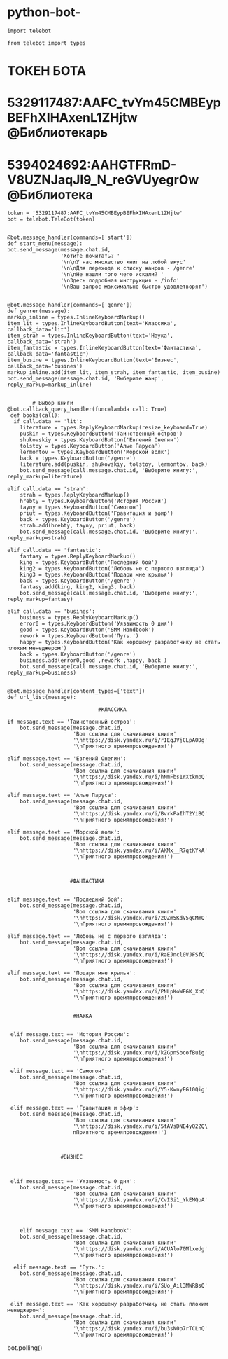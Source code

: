 # python-bot-
    import telebot

    from telebot import types

# ТОКЕН БОТА
# 5329117487:AAFC_tvYm45CMBEypBEFhXIHAxenL1ZHjtw @Библиотекарь
# 5394024692:AAHGTFRmD-V8UZNJaqJl9_N_reGVUyegrOw @Библиотека

    token = '5329117487:AAFC_tvYm45CMBEypBEFhXIHAxenL1ZHjtw'
    bot = telebot.TeleBot(token)


    @bot.message_handler(commands=['start'])
    def start_menu(message):
    bot.send_message(message.chat.id,
                     'Хотите почитать? '
                     '\n\nУ нас множество книг на любой вкус'
                     '\n\nДля перехода к списку жанров - /genre'
                     '\n\nНе нашли того чего искали? '
                     '\nЗдесь подробная инструкция - /info'
                     '\nВаш запрос максимально быстро удовлетворят')


    @bot.message_handler(commands=['genre'])
    def genrer(message):
    markup_inline = types.InlineKeyboardMarkup()
    item_lit = types.InlineKeyboardButton(text='Классика', callback_data='lit')
    item_strah = types.InlineKeyboardButton(text='Наука', callback_data='strah')
    item_fantastic = types.InlineKeyboardButton(text='Фантастика', callback_data='fantastic')
    item_busine = types.InlineKeyboardButton(text='Бизнес', callback_data='busines')
    markup_inline.add(item_lit, item_strah, item_fantastic, item_busine)
    bot.send_message(message.chat.id, 'Выберите жанр', reply_markup=markup_inline)


            # Выбор книги
    @bot.callback_query_handler(func=lambda call: True)
     def books(call):
      if call.data == 'lit':
        literature = types.ReplyKeyboardMarkup(resize_keyboard=True)
        puskin = types.KeyboardButton('Таинственный остров')
        shukovskiy = types.KeyboardButton('Евгений Онегин')
        tolstoy = types.KeyboardButton('Алые Паруса')
        lermontov = types.KeyboardButton('Морской волк')
        back = types.KeyboardButton('/genre')
        literature.add(puskin, shukovskiy, tolstoy, lermontov, back)
        bot.send_message(call.message.chat.id, 'Выберите книгу:', reply_markup=literature)
   
    elif call.data == 'strah':
        strah = types.ReplyKeyboardMarkup()
        hrebty = types.KeyboardButton('История России')
        tayny = types.KeyboardButton('Самогон')
        priut = types.KeyboardButton('Гравитация и эфир')
        back = types.KeyboardButton('/genre')
        strah.add(hrebty, tayny, priut, back)
        bot.send_message(call.message.chat.id, 'Выберите книгу:', reply_markup=strah)

    elif call.data == 'fantastic':
        fantasy = types.ReplyKeyboardMarkup()
        king = types.KeyboardButton('Последний бой')
        king2 = types.KeyboardButton('Любовь не с первого взгляда')
        king3 = types.KeyboardButton('Подари мне крылья')
        back = types.KeyboardButton('/genre')
        fantasy.add(king, king2, king3, back)
        bot.send_message(call.message.chat.id, 'Выберите книгу:', reply_markup=fantasy)

    elif call.data == 'busines':
        business = types.ReplyKeyboardMarkup()
        error0 = types.KeyboardButton('Уязвимость 0 дня')
        good = types.KeyboardButton('SMM Handbook')
        rework = types.KeyboardButton('Путь.')
        happy = types.KeyboardButton('Как хорошему разработчику не стать плохим менеджером')
        back = types.KeyboardButton('/genre')
        business.add(error0,good ,rework ,happy, back )
        bot.send_message(call.message.chat.id, 'Выберите книгу:', reply_markup=business)


    @bot.message_handler(content_types=['text'])
    def url_list(message):

                                 #КЛАССИКА

    if message.text == 'Таинственный остров':
        bot.send_message(message.chat.id,
                         'Вот ссылка для скачивания книги'
                         '\nhttps://disk.yandex.ru/i/rIEqJVjCLpAODg'
                         '\nПриятного времяпровождения!')

    elif message.text == 'Евгений Онегин':
        bot.send_message(message.chat.id,
                         'Вот ссылка для скачивания книги'
                         '\nhttps://disk.yandex.ru/i/hNmFbs1rXtkmpQ'
                         '\nПриятного времяпровождения!')

    elif message.text == 'Алые Паруса':
        bot.send_message(message.chat.id,
                         'Вот ссылка для скачивания книги'
                         '\nhttps://disk.yandex.ru/i/BvrkPaIhT2YiBQ'
                         '\nПриятного времяпровождения!')

    elif message.text == 'Морской волк':
        bot.send_message(message.chat.id,
                         'Вот ссылка для скачивания книги'
                         '\nhttps://disk.yandex.ru/i/AKMx__R7qtKYkA'
                         '\nПриятного времяпровождения!')



                        #ФАНТАСТИКА


    elif message.text == 'Последний бой':
        bot.send_message(message.chat.id,
                         'Вот ссылка для скачивания книги'
                         '\nhttps://disk.yandex.ru/i/2QZm5KdV5qCMmQ'
                         '\nПриятного времяпровождения!')

    elif message.text == 'Любовь не с первого взгляда':
        bot.send_message(message.chat.id,
                         'Вот ссылка для скачивания книги'
                         '\nhttps://disk.yandex.ru/i/RaEJncl0VJFSfQ'
                         '\nПриятного времяпровождения!')

    elif message.text == 'Подари мне крылья':
        bot.send_message(message.chat.id,
                         'Вот ссылка для скачивания книги'
                         '\nhttps://disk.yandex.ru/i/PNLpKoWEGK_XbQ'
                         '\nПриятного времяпровождения!')


                         #НАУКА


     elif message.text == 'История России':
        bot.send_message(message.chat.id,
                         'Вот ссылка для скачивания книги'
                         '\nhttps://disk.yandex.ru/i/kZGpnSbcofBuig'
                         '\nПриятного времяпровождения!')

     elif message.text == 'Самогон':
        bot.send_message(message.chat.id,
                         'Вот ссылка для скачивания книги'
                         '\nhttps://disk.yandex.ru/i/Y5-KwnyEG10Qig'
                         '\nПриятного времяпровождения!')

     elif message.text == 'Гравитация и эфир':
        bot.send_message(message.chat.id,
                         'Вот ссылка для скачивания книги'
                         '\nhttps://disk.yandex.ru/i/5fAVsDNE4yQ2ZQ\
                         nПриятного времяпровождения!')



                     #БИЗНЕС



     elif message.text == 'Уязвимость 0 дня':
        bot.send_message(message.chat.id,
                         'Вот ссылка для скачивания книги'
                         '\nhttps://disk.yandex.ru/i/CvI3i1_YkEMQpA'
                         '\nПриятного времяпровождения!')



        elif message.text == 'SMM Handbook':
        bot.send_message(message.chat.id,
                         'Вот ссылка для скачивания книги'
                         '\nhttps://disk.yandex.ru/i/ACUAlo70Mlxedg'
                         '\nПриятного времяпровождения!')

      elif message.text == 'Путь.':
        bot.send_message(message.chat.id,
                         'Вот ссылка для скачивания книги'
                         '\nhttps://disk.yandex.ru/i/SUo_Ail3MWRBsQ'
                         '\nПриятного времяпровождения!')

     elif message.text == 'Как хорошему разработчику не стать плохим менеджером':
        bot.send_message(message.chat.id,
                         'Вот ссылка для скачивания книги'
                         '\nhttps://disk.yandex.ru/i/bu3sN0p7rTCLnQ'
                         '\nПриятного времяпровождения!')


bot.polling()
